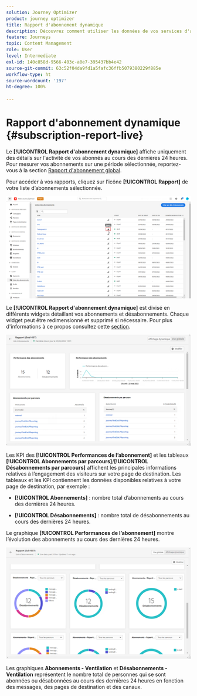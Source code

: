 ```yaml
---
solution: Journey Optimizer
product: journey optimizer
title: Rapport d'abonnement dynamique
description: Découvrez comment utiliser les données de vos services d'abonnement avec le rapport d'abonnement dynamique.
feature: Journeys
topic: Content Management
role: User
level: Intermediate
exl-id: 140c858d-9566-403c-a0e7-395437bb4e42
source-git-commit: 63c52f04da9fd1a5fafc36ffb5079380229f885e
workflow-type: ht
source-wordcount: '197'
ht-degree: 100%

---
```


# Rapport d&#39;abonnement dynamique {#subscription-report-live}

Le **[!UICONTROL Rapport d&#39;abonnement dynamique]** affiche uniquement des détails sur l&#39;activité de vos abonnés au cours des dernières 24 heures. Pour mesurer vos abonnements sur une période sélectionnée, reportez-vous à la section [Rapport d&#39;abonnement global](subscription-report-global.md).

Pour accéder à vos rapports, cliquez sur l’icône **[!UICONTROL Rapport]** de votre liste d’abonnements sélectionnée.

![](assets/subscription_report_7.png)

Le **[!UICONTROL Rapport d&#39;abonnement dynamique]** est divisé en différents widgets détaillant vos abonnements et désabonnements. Chaque widget peut être redimensionné et supprimé si nécessaire. Pour plus d&#39;informations à ce propos consultez cette [section](live-report.md).

![](assets/subscription_report_3.png)

Les KPI des **[!UICONTROL Performances de lʼabonnement]** et les tableaux **[!UICONTROL Abonnements par parcours]**/**[!UICONTROL Désabonnements par parcours]** affichent les principales informations relatives à l’engagement des visiteurs sur votre page de destination. Les tableaux et les KPI contiennent les données disponibles relatives à votre page de destination, par exemple :

* **[!UICONTROL Abonnements]** : nombre total dʼabonnements au cours des dernières 24 heures.

* **[!UICONTROL Désabonnements]** : nombre total de désabonnements au cours des dernières 24 heures.

Le graphique **[!UICONTROL Performances de lʼabonnement]** montre l’évolution des abonnements au cours des dernières 24 heures.

![](assets/subscription_report_4.png)

Les graphiques **Abonnements - Ventilation** et **Désabonnements - Ventilation** représentent le nombre total de personnes qui se sont abonnées ou désabonnées au cours des dernières 24 heures en fonction des messages, des pages de destination et des canaux.
